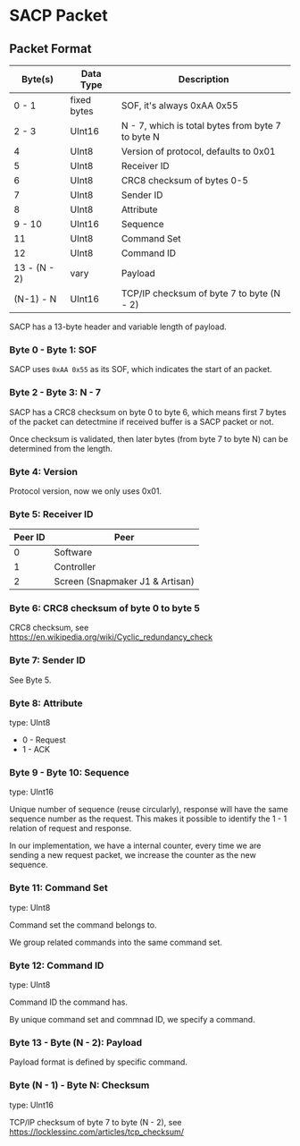 # SACP Packet

## Packet Format

| Byte(s) | Data Type | Description |
| ------- | --------- | ----------- |
| 0 - 1 | fixed bytes | SOF, it's always 0xAA 0x55 |
| 2 - 3 | UInt16 | N - 7, which is total bytes from byte 7 to byte N |
| 4 | UInt8 | Version of protocol, defaults to 0x01 |
| 5 | UInt8 | Receiver ID |
| 6 | UInt8 | CRC8 checksum of bytes 0-5 |
| 7 | UInt8 | Sender ID |
| 8 | UInt8 | Attribute |
| 9 - 10 | UInt16 | Sequence |
| 11 | UInt8 | Command Set |
| 12 | UInt8 | Command ID |
| 13 - (N - 2) | vary | Payload |
| (N-1) - N | UInt16 | TCP/IP checksum of byte 7 to byte (N - 2) |

SACP has a 13-byte header and variable length of payload.

### Byte 0 - Byte 1: SOF

SACP uses `0xAA 0x55` as its SOF, which indicates the start of an packet.

### Byte 2 - Byte 3: N - 7

SACP has a CRC8 checksum on byte 0 to byte 6, which means first 7 bytes of the packet can detectmine if received buffer is a SACP packet or not.

Once checksum is validated, then later bytes (from byte 7 to byte N) can be determined from the length.

### Byte 4: Version

Protocol version, now we only uses 0x01.

### Byte 5: Receiver ID

| Peer ID | Peer |
|---------| -----|
| 0 | Software |
| 1 | Controller |
| 2 | Screen (Snapmaker J1 & Artisan) |


### Byte 6: CRC8 checksum of byte 0 to byte 5

CRC8 checksum, see https://en.wikipedia.org/wiki/Cyclic_redundancy_check

### Byte 7: Sender ID

See Byte 5.

### Byte 8: Attribute

type: UInt8

* 0 - Request
* 1 - ACK

### Byte 9 - Byte 10: Sequence

type: UInt16

Unique number of sequence (reuse circularly), response will have the same sequence number as the request. This makes it possible to identify the 1 - 1 relation of request and response.

In our implementation, we have a internal counter, every time we are sending a new request packet, we increase the counter as the new sequence.

### Byte 11: Command Set

type: UInt8

Command set the command belongs to.

We group related commands into the same command set.

### Byte 12: Command ID

type: UInt8

Command ID the command has.

By unique command set and commnad ID, we specify a command.

### Byte 13 - Byte (N - 2): Payload

Payload format is defined by specific command.

### Byte (N - 1) - Byte N: Checksum

type: UInt16

TCP/IP checksum of byte 7 to byte (N - 2), see https://locklessinc.com/articles/tcp_checksum/
